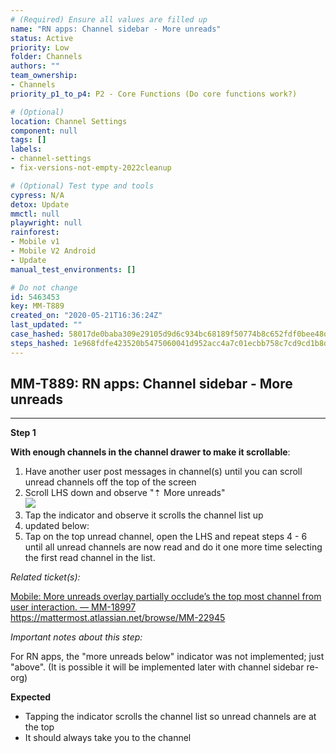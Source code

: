 ```yaml
---
# (Required) Ensure all values are filled up
name: "RN apps: Channel sidebar - More unreads"
status: Active
priority: Low
folder: Channels
authors: ""
team_ownership: 
- Channels
priority_p1_to_p4: P2 - Core Functions (Do core functions work?)

# (Optional)
location: Channel Settings
component: null
tags: []
labels: 
- channel-settings
- fix-versions-not-empty-2022cleanup

# (Optional) Test type and tools
cypress: N/A
detox: Update
mmctl: null
playwright: null
rainforest: 
- Mobile v1
- Mobile V2 Android
- Update
manual_test_environments: []

# Do not change
id: 5463453
key: MM-T889
created_on: "2020-05-21T16:36:24Z"
last_updated: ""
case_hashed: 58017de0baba309e29105d9d6c934bc68189f50774b8c652fdf0bee48d39e76d546b62b461ff2a43ec7dc58675c4ca26
steps_hashed: 1e968fdfe423520b5475060041d952acc4a7c01ecbb758c7cd9cd1b8d23f4366726b130812dba69bd0bdc43ed9666c2b
---
```


<!-- (Auto-generated) Based on frontmatter's "key" and "name" -->

## MM-T889: RN apps: Channel sidebar - More unreads

---

**Step 1**

**With enough channels in the channel drawer to make it scrollable**:

1. Have another user post messages in channel(s) until you can scroll unread channels off the top of the screen
2. Scroll LHS down and observe "⇡ More unreads"
   \
   ![](https://smartbear-tm4j-prod-us-west-2-attachment-rich-text.s3.us-west-2.amazonaws.com/embedded-f3277290f945470c4add5d21ef3dc7ca7b74388fc7152bfb6b99ae58c66a95a8-1590079033250-Screen+Shot+2020-05-21+at+9.36.51+AM.png)
3. Tap the indicator and observe it scrolls the channel list up
4. updated below:
5. Tap on the top unread channel, open the LHS and repeat steps 4 - 6 until all unread channels are now read and do it one more time selecting the first read channel in the list.

_Related ticket(s):_

[Mobile: More unreads overlay partially occlude’s the top most channel from user interaction. — MM-18997](https://mattermost.atlassian.net/browse/MM-18997)\
<https://mattermost.atlassian.net/browse/MM-22945>

_Important notes about this step:_

For RN apps, the "more unreads below" indicator was not implemented; just "above". (It is possible it will be implemented later with channel sidebar re-org)

**Expected**

- Tapping the indicator scrolls the channel list so unread channels are at the top
- It should always take you to the channel

